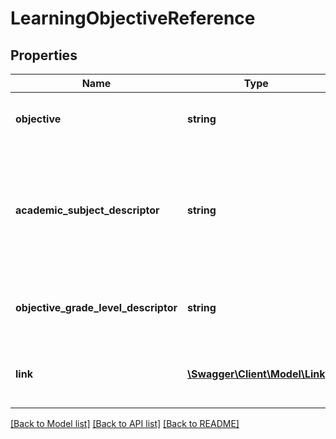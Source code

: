 # LearningObjectiveReference

## Properties
Name | Type | Description | Notes
------------ | ------------- | ------------- | -------------
**objective** | **string** | The designated title of the learning objective. | [optional] 
**academic_subject_descriptor** | **string** | The description of the content or subject area (e.g., arts, mathematics, reading, stenography, or a foreign language) of an assessment. | [optional] 
**objective_grade_level_descriptor** | **string** | The grade level for which the learning objective is targeted, | [optional] 
**link** | [**\Swagger\Client\Model\Link**](Link.md) | Represents a hyperlink to the related learningObjective resource. | [optional] 

[[Back to Model list]](../README.md#documentation-for-models) [[Back to API list]](../README.md#documentation-for-api-endpoints) [[Back to README]](../README.md)


